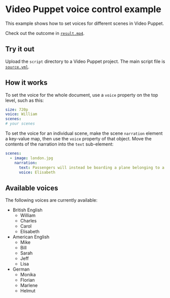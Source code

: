 # Video Puppet voice control example

This example shows how to set voices for different scenes in Video Puppet. 

Check out the outcome in [`result.mp4`](result.mp4).

## Try it out

Upload the `script` directory to a Video Puppet project. The main script file is [`source.yml`](script/source.yml).

## How it works

To set the voice for the whole document, use a `voice` property on the top level, such as this:

```yml
size: 720p
voice: William
scenes:
# your scenes
```

To set the voice for an individual scene, make the scene `narration` element a key-value map, then use the `voice` property of that object. Move the contents of the narration into the `text` sub-element:

```yml
scenes:
  - image: london.jpg
    narration:
      text: Passengers will instead be boarding a plane belonging to a Belgian budget airline.
      voice: Elisabeth
```


## Available voices

The following voices are currently available:

* British English
  * William
  * Charles
  * Carol
  * Elisabeth
* American English
  * Mike
  * Bill
  * Sarah
  * Jeff
  * Lisa
* German
  * Monika
  * Florian
  * Marlene
  * Helmut


